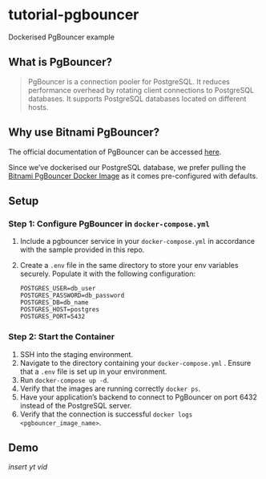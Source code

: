 # tutorial-pgbouncer
Dockerised PgBouncer example

## What is PgBouncer?

> PgBouncer is a connection pooler for PostgreSQL. It reduces performance overhead by rotating client connections to PostgreSQL databases. It supports PostgreSQL databases located on different hosts.

## Why use Bitnami PgBouncer?

The official documentation of PgBouncer can be accessed <a href="https://www.pgbouncer.org/install.html">here</a>. 

Since we’ve dockerised our PostgreSQL database, we prefer pulling the <a href="https://github.com/bitnami/containers/blob/main/bitnami/pgbouncer/README.md">Bitnami PgBouncer Docker Image</a> as it comes pre-configured with defaults.

## Setup

### Step 1: Configure PgBouncer in `docker-compose.yml`

1. Include a pgbouncer service in your `docker-compose.yml` in accordance with the sample provided in this repo.
2. Create a `.env` file in the same directory to store your env variables securely. Populate it with the following configuration:
   
   ```
   POSTGRES_USER=db_user
   POSTGRES_PASSWORD=db_password
   POSTGRES_DB=db_name
   POSTGRES_HOST=postgres
   POSTGRES_PORT=5432
   ```

### Step 2: Start the Container

1. SSH into the staging environment.
2. Navigate to the directory containing your `docker-compose.yml` . Ensure that a `.env` file is set up in your environment.
3. Run `docker-compose up -d`.
4. Verify that the images are running correctly `docker ps`.
5. Have your application’s backend to connect to PgBouncer on port 6432 instead of the PostgreSQL server.
6. Verify that the connection is successful `docker logs <pgbouncer_image_name>`.

## Demo

*insert yt vid*

